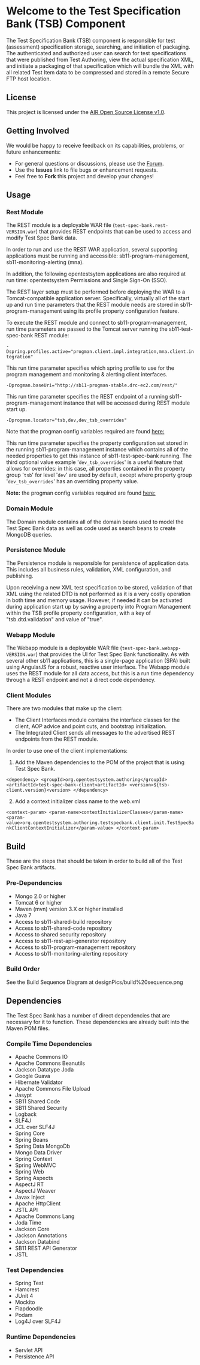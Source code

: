 # Welcome to the Test Specification Bank (TSB) Component #
The Test Specification Bank (TSB)  component is responsible for test (assessment) specification storage, searching, and initiation of packaging. The authenticated and authorized user can search for test specifications that were published from Test Authoring, view the actual specification XML, and initiate a packaging of that specification which will bundle the XML with all related Test Item data to be compressed and stored in a remote Secure FTP host location.

## License ##
This project is licensed under the [AIR Open Source License v1.0](http://www.smarterapp.org/documents/American_Institutes_for_Research_Open_Source_Software_License.pdf).

## Getting Involved ##
We would be happy to receive feedback on its capabilities, problems, or future enhancements:

* For general questions or discussions, please use the [Forum](forum_link_here).
* Use the **Issues** link to file bugs or enhancement requests.
* Feel free to **Fork** this project and develop your changes!

## Usage
### Rest Module
The REST module is a deployable WAR file (`test-spec-bank.rest-VERSION.war`) that provides REST endpoints that can be used to access and modify Test Spec Bank data.

In order to run and use the REST WAR application, several supporting applications must be running and accessible: sb11-program-management, sb11-monitoring-alerting (mna).

In addition, the following opentestsytem applications are also required at run time: opentestsystem Permissions and Single Sign-On (SSO).

The REST layer setup must be performed before deploying the WAR to a Tomcat-compatible application server. Specifically, virtually all of the start up and run time parameters that the REST module needs are stored in sb11-program-management using its profile property configuration feature.

To execute the REST module and connect to sb11-program-management, run time parameters are passed to the Tomcat server running the sb11-test-spec-bank REST module:

`-Dspring.profiles.active="progman.client.impl.integration,mna.client.integration"`

This run time parameter specifies which spring profile to use for the program management and monitoring & alerting client interfaces.

`-Dprogman.baseUri="http://sb11-progman-stable.drc-ec2.com/rest/"`

This run time parameter specifies the REST endpoint of a running sb11-program-management instance that will be accessed during REST module start up.

`-Dprogman.locator="tsb,dev,dev_tsb_overrides"`

Note that the progman config variables required are found [here:](external_release_docs/installation/tsb-progman-config.txt)

This run time parameter specifies the property configuration set stored in the running sb11-program-management instance which contains all of the needed properties to get this instance of sb11-test-spec-bank running. The third optional value example '`dev_tsb_overrides`' is a useful feature that allows for overrides: in this case, all properties contained in the property group '`tsb`' for level '`dev`' are used by default, except where property group '`dev_tsb_overrides`' has an overriding property value.

**Note:** the progman config variables required are found [here:](external_release_docs/installation/tsb-progman-config.txt)

### Domain Module
The Domain module contains all of the domain beans used to model the Test Spec Bank data as well as code used as search beans to create MongoDB queries.

### Persistence Module
The Persistence module is responsible for persistence of application data. This includes all business rules, validation, XML configuration, and publishing.

Upon receiving a new XML test specification to be stored, validation of that XML using the related DTD is not performed as it is a very costly operation in both time and memory usage. However, if needed it can be activated during application start up by saving a property into Program Management within the TSB profile property configuration, with a key of "tsb.dtd.validation" and value of "true".

### Webapp Module
The Webapp module is a deployable WAR file (`test-spec-bank.webapp-VERSION.war`) that provides the UI for Test Spec Bank functionality. As with several other sb11 applications, this is a single-page application (SPA) built using AngularJS for a robust, reactive user interface. The Webapp module uses the REST module for all data access, but this is a run time dependency through a REST endpoint and not a direct code dependency.


### Client Modules
There are two modules that make up the client:

* The Client Interfaces module contains the interface classes for the client, AOP advice and point cuts, and bootstrap initialization.
* The Integrated Client sends all messages to the advertised REST endpoints from the REST module.

In order to use one of the client implementations:

1) Add the Maven dependencies to the POM of the project that is using Test Spec Bank.

`
<dependency>
	<groupId>org.opentestsystem.authoring</groupId>
	<artifactId>test-spec-bank-client<artifactId>
	<version>${tsb-client.version}<version>
</dependency>
`

2) Add a context initializer class name to the web.xml

`
<context-param>
    <param-name>contextInitializerClasses</param-name>
    <param-value>org.opentestsystem.authoring.testspecbank.client.init.TestSpecBankClientContextInitializer</param-value>
</context-param>
`

## Build
These are the steps that should be taken in order to build all of the Test Spec Bank artifacts.

### Pre-Dependencies
* Mongo 2.0 or higher
* Tomcat 6 or higher
* Maven (mvn) version 3.X or higher installed
* Java 7
* Access to sb11-shared-build repository
* Access to sb11-shared-code repository
* Access to shared security repository
* Access to sb11-rest-api-generator repository
* Access to sb11-program-management repository
* Access to sb11-monitoring-alerting repository

### Build Order

See the Build Sequence Diagram at designPics/build%20sequence.png

## Dependencies
The Test Spec Bank has a number of direct dependencies that are necessary for it to function.  These dependencies are already built into the Maven POM files.

### Compile Time Dependencies
* Apache Commons IO
* Apache Commons Beanutils
* Jackson Datatype Joda
* Google Guava
* Hibernate Validator
* Apache Commons File Upload
* Jasypt
* SB11 Shared Code
* SB11 Shared Security
* Logback
* SLF4J
* JCL over SLF4J
* Spring Core
* Spring Beans
* Spring Data MongoDb
* Mongo Data Driver
* Spring Context
* Spring WebMVC
* Spring Web
* Spring Aspects
* AspectJ RT
* AspectJ Weaver
* Javax Inject
* Apache HttpClient
* JSTL API
* Apache Commons Lang
* Joda Time
* Jackson Core
* Jackson Annotations
* Jackson Databind
* SB11 REST API Generator
* JSTL

### Test Dependencies
* Spring Test
* Hamcrest
* JUnit 4
* Mockito
* Flapdoodle
* Podam
* Log4J over SLF4J

### Runtime Dependencies
* Servlet API
* Persistence API